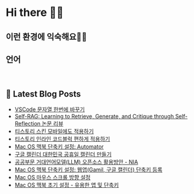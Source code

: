 # Hi there 👋👋

## 이런 환경에 익숙해요✍🏼

## 언어

<p>
  <img alt="" src= "https://img.shields.io/badge/JavaScript-F7DF1E?style=flat-square&logo=JavaScript&logoColor=white"/> 
  <img alt="" src= "https://img.shields.io/badge/TypeScript-black?logo=typescript&logoColor=blue"/>
</p>

## 📕 Latest Blog Posts

<ul><li><a href='https://kairosial.tistory.com/210' target='_blank'>VSCode 문자열 한번에 바꾸기</a></li><li><a href='https://kairosial.tistory.com/209' target='_blank'>Self-RAG: Learning to Retrieve, Generate, and Critique through Self-Reflection 논문 리뷰</a></li><li><a href='https://kairosial.tistory.com/208' target='_blank'>티스토리 스킨 모바일에도 적용하기</a></li><li><a href='https://kairosial.tistory.com/206' target='_blank'>티스토리 인라인 코드블럭 편하게 적용하기</a></li><li><a href='https://kairosial.tistory.com/201' target='_blank'>Mac OS 맥북 단축키 설정: Automator</a></li><li><a href='https://kairosial.tistory.com/200' target='_blank'>구글 캘린더 대한민국 공휴일 캘린더 만들기</a></li><li><a href='https://kairosial.tistory.com/196' target='_blank'>공공부문 거대언어모델(LLM) 오픈소스 활용방안 - NIA</a></li><li><a href='https://kairosial.tistory.com/195' target='_blank'>Mac OS 맥북 단축키 설정: 웹앱(Gamil, 구글 캘린더) 단축키 등록</a></li><li><a href='https://kairosial.tistory.com/191' target='_blank'>Mac OS 마우스 스크롤 방향 설정</a></li><li><a href='https://kairosial.tistory.com/190' target='_blank'>Mac OS 맥북 초기 설정 - 유용한 앱 및 단축키</a></li></ul>
